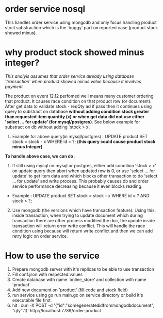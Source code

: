 # order service nosql
This handles order service using mongodb and only focus handling product stoct substraction which is the 'buggy' part on reported case (product stock showed minus).

# why product stock showed minus integer?

*This analyis assumes that order service already using database 'transaction' when product showed minus value because it involves payment*

The product on event 12.12 perfomed well means many customer ordering that product. It causes race condition on that product row (or document). After get data to validate stock - reqQty ad if pass then it continues using query to substract on database **without adding condition stock greater than requested item quantity (x) or when get data did not use either 'select ... for update' (for mysql/postgres)**. See below example for substract on db without adding 'stock > x'.
1. Example for above query(in mysql/postgres) : UPDATE product SET stock = stock - x WHERE id = ?; **(this query could cause product stock minus Integer)**

**To handle above case, we can do :**
1. If still using mysql on mysql or postgres, either add condition 'stock > x' on update query then abort when updated row is 0, or use 'select ... for update' to get item data and which blocks other transaction to do 'select ... for update' and write process. This probably causes db and order service performance decreasing because it even blocks reading.
- Example : UPDATE product SET stock = stock - x WHERE id = ? AND stock > ?; 

2. Use mongodb (the versions which have transaction feature). Using this, inside transaction, when trying to update document which during transaction there are other process modified the doc, the update inside transaction will return error write conflict. This will handle the race condition using because will return write conflict and then we can add retry logic on order service.

# How to use the service
1. Prepare mongodb server with it's replicas to be able to use transaction
2. Fill conf.json with respected values
3. Create database with name 'online_store' and collection with name 'product'
4. Add new document on 'product' (fill code and stock field)
5. run service using go run main.go on service directory or build it's executable file first.
6. hit : curl -X POST -d '{"id":"somegeneratedidfrommongodbdocument", "qty":1}' http://localhost:7789/order-product